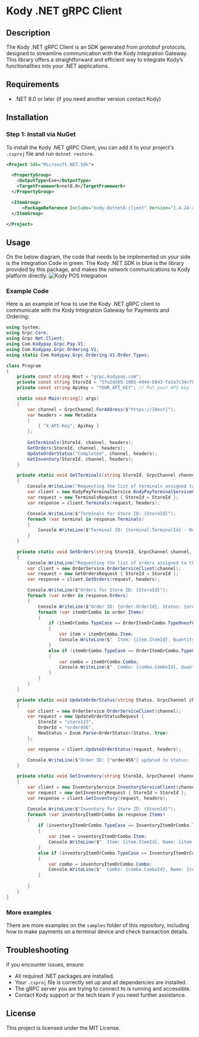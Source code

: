 # Kody .NET gRPC Client

## Description
The Kody .NET gRPC Client is an SDK generated from protobuf protocols, designed to streamline communication with the 
Kody Integration Gateway. This library offers a straightforward and efficient way to integrate Kody’s functionalities 
into your .NET applications.

## Requirements
- .NET 8.0 or later (if you need another version contact Kody)

## Installation

### Step 1: Install via NuGet
To install the Kody .NET gRPC Client, you can add it to your project's `.csproj` file and run `dotnet restore`.

```xml
<Project Sdk="Microsoft.NET.Sdk">

  <PropertyGroup>
    <OutputType>Exe</OutputType>
    <TargetFramework>net8.0</TargetFramework>
  </PropertyGroup>

  <ItemGroup>
      <PackageReference Include="kody-dotnet8-client" Version="1.4.24-alpha" />
  </ItemGroup>

</Project>
```

## Usage

On the below diagram, the code that needs to be implemented on your side is the integration Code in green. 
The Kody .NET SDK in blue is the library provided by this package, and makes the network communications to Kody platform directly.
![Kody POS Integration](https://github.com/KodyPay/project-bamboo/assets/103110620/dd3939ab-6e03-424c-8e1e-9bfa3b89393f)

### Example Code
Here is an example of how to use the Kody .NET gRPC client to communicate with the Kody Integration Gateway for Payments and Ordering:

```csharp
using System;
using Grpc.Core;
using Grpc.Net.Client;
using Com.Kodypay.Grpc.Pay.V1;
using Com.Kodypay.Grpc.Ordering.V1;
using static Com.Kodypay.Grpc.Ordering.V1.Order.Types;

class Program
{
    private const string Host = "grpc.kodypay.com";
    private const string StoreId = "5fa2dd05-1805-494d-b843-fa1a7c34cf8a"; // Use your Kody store ID
    private const string ApiKey = "YOUR_API_KEY"; // Put your API key

    static void Main(string[] args)
    {
        var channel = GrpcChannel.ForAddress($"https://{Host}");
        var headers = new Metadata
        {
            { "X-API-Key", ApiKey }
        };
        
        GetTerminals(StoreId, channel, headers);
        GetOrders(StoreId, channel, headers);
        UpdateOrderStatus("Completed", channel, headers);
        GetInventory(StoreId, channel, headers);
    }

    private static void GetTerminals(string StoreId, GrpcChannel channel, Metadata headers)
    {
        Console.WriteLine("Requesting the list of terminals assigned to the store");
        var client = new KodyPayTerminalService.KodyPayTerminalServiceClient(channel);
        var request = new TerminalsRequest { StoreId = StoreId };
        var response = client.Terminals(request, headers);

        Console.WriteLine($"Terminals for Store ID: {StoreId}");
        foreach (var terminal in response.Terminals)
        {
            Console.WriteLine($"Terminal ID: {terminal.TerminalId} - Online: {(terminal.Online ? "Yes" : "No")}");
        }
    }

    private static void GetOrders(string StoreId, GrpcChannel channel, Metadata headers)
    {
        Console.WriteLine("Requesting the list of orders assigned to the store");
        var client = new OrderService.OrderServiceClient(channel);
        var request = new GetOrdersRequest { StoreId = StoreId };
        var response = client.GetOrders(request, headers);

        Console.WriteLine($"Orders for Store ID: {StoreId}");
        foreach (var order in response.Orders)
        {
            Console.WriteLine($"Order ID: {order.OrderId}, Status: {order.Status}");
            foreach (var itemOrCombo in order.Items)
            {
                if (itemOrCombo.TypeCase == OrderItemOrCombo.TypeOneofCase.Item)
                {
                    var item = itemOrCombo.Item;
                    Console.WriteLine($"  Item: {item.ItemId}, Quantity: {item.Quantity}");
                }
                else if (itemOrCombo.TypeCase == OrderItemOrCombo.TypeOneofCase.Combo)
                {
                    var combo = itemOrCombo.Combo;
                    Console.WriteLine($"  Combo: {combo.ComboId}, Quantity: {combo.Quantity}");
                }
            }
        }
    }

    private static void UpdateOrderStatus(string Status, GrpcChannel channel, Metadata headers)
    {
        var client = new OrderService.OrderServiceClient(channel);
        var request = new UpdateOrderStatusRequest {
            StoreId = "store123",
            OrderId = "order456",
            NewStatus = Enum.Parse<OrderStatus>(Status, true)
        };

        var response = client.UpdateOrderStatus(request, headers);

        Console.WriteLine($"Order ID: {"order456"} updated to status: {Status}");
    }

    private static void GetInventory(string StoreId, GrpcChannel channel, Metadata headers)
    {
        var client = new InventoryService.InventoryServiceClient(channel);
        var request = new GetInventoryRequest { StoreId = StoreId };
        var response = client.GetInventory(request, headers);

        Console.WriteLine($"Inventory for Store ID: {StoreId}");
        foreach (var inventoryItemOrCombo in response.Items)
        {
            if (inventoryItemOrCombo.TypeCase == InventoryItemOrCombo.TypeOneofCase.Item)
            {
                var item = inventoryItemOrCombo.Item;
                Console.WriteLine($"  Item: {item.ItemId}, Name: {item.Name}");
            }
            else if (inventoryItemOrCombo.TypeCase == InventoryItemOrCombo.TypeOneofCase.Combo)
            {
                var combo = inventoryItemOrCombo.Combo;
                Console.WriteLine($"  Combo: {combo.ComboId}, Name: {combo.Name}");
            }
          
        }
    }
}
```

### More examples
There are more examples on the `samples` folder of this repository, including how to make payments on a terminal device and check transaction details.

## Troubleshooting
If you encounter issues, ensure:
- All required .NET packages are installed.
- Your `.csproj` file is correctly set up and all dependencies are installed.
- The gRPC server you are trying to connect to is running and accessible.
- Contact Kody support or the tech team if you need further assistance.

## License
This project is licensed under the MIT License.
